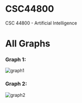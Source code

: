 # CSC44800
CSC 44800 - Artificial Intelligence

# All Graphs
### Graph 1:

![graph1](https://user-images.githubusercontent.com/37905046/135167702-4cdde530-058c-432a-9db7-04c2efc4c6d4.png)


### Graph 2:
![graph2](https://user-images.githubusercontent.com/37905046/135166575-6aeb405e-618a-46d4-9f36-926bea69fc88.png)
